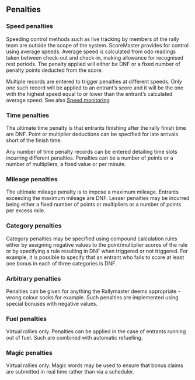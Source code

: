 ## Penalties
### Speed penalties
Speeding control methods such as live tracking by members of the rally team are outside the scope of the system. ScoreMaster provides for control using average speeds. Average speed is calculated from odo readings taken between check-out and check-in, making allowance for recognised rest periods. The penalty applied will either be DNF or a fixed number of penalty points deducted from the score.

Multiple records are entered to trigger penalties at different speeds. Only one such record will be applied to an entrant’s score and it will be the one with the highest speed equal to or lower than the entrant’s calculated average speed. See also [Speed monitoring](help:speeding)
### Time penalties
The ultimate time penalty is that entrants finishing after the rally finish time are DNF. Point or multiplier deductions can be specified for late arrivals short of the finish time.

Any number of time penalty records can be entered detailing time slots incurring different penalties. Penalties can be a number of points or a number of multipliers, a fixed value or per minute.
### Mileage penalties
The ultimate mileage penalty is to impose a maximum mileage. Entrants exceeding the maximum mileage are DNF. Lesser penalties may be incurred being either a fixed number of points or multipliers or a number of points per excess mile.
### Category penalties
Category penalties may be specified using compound calculation rules either by assigning negative values to the point/multiplier scores of the rule or by specifying a rule resulting in DNF when triggered or not triggered. For example, it is possible to specify that an entrant who fails to score at least one bonus in each of three categories is DNF.
### Arbitrary penalties
Penalties can be given for anything the Rallymaster deems appropriate - wrong colour socks for example. Such penalties are implemented using special bonuses with negative values.
### Fuel penalties
Virtual rallies only. Penalties can be applied in the case of entrants running out of fuel. Such are combined with automatic refuelling.
### Magic penalties
Virtual rallies only. Magic words may be used to ensure that bonus claims are submitted in real time rather than via a scheduler.
